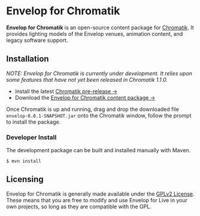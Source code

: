# Envelop for Chromatik

**Envelop for Chromatik** is an open-source content package for [Chromatik](https://chromatik.co/). It provides lighting models of the Envelop venues, animation content, and legacy software support.

## Installation

_NOTE: Envelop for Chromatik is currently under development. It relies upon some features that have not yet been released in Chromatik 1.1.0._

- Install the latest [Chromatik pre-release &rarr;](https://github.com/heronarts/Chromatik/releases/tag/1.1.1-SNAPSHOT-2025-06-11)
- Download the [Envelop for Chromatik content package &rarr;](https://github.com/EnvelopSound/EnvelopForChromatik/releases/download/0.0.1-SNAPSHOT-2025-06-12/envelop-0.0.1-SNAPSHOT.jar)

Once Chromatik is up and running, drag and drop the downloaded file `envelop-0.0.1-SNAPSHOT.jar` onto the Chromatik window, follow the prompt to install the package.

### Developer Install

The development package can be built and installed manually with Maven.

```
$ mvn install
```

## Licensing

Envelop for Chromatik is generally made available under the [GPLv2 License](https://www.gnu.org/licenses/old-licenses/gpl-2.0.en.html). These means that you are free to modify and use Envelop for Live in your own projects, so long as they are compatible with the GPL.
